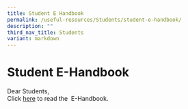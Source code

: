 ```yaml
---
title: Student E Handbook
permalink: /useful-resources/Students/student-e-handbook/
description: ""
third_nav_title: Students
variant: markdown
---
```

# Student E-Handbook

Dear Students,  
Click&nbsp;<a href="https://drive.google.com/file/d/1GvGMnYd6Sm6V8Zss47k0ZgAW6s5Z-uew/view?usp=sharing">here</a>&nbsp;to read the&nbsp; E-Handbook.